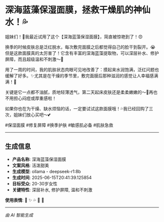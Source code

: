 # 深海蓝藻保湿面膜，拯救干燥肌的神仙水！💦

姐妹们！👋我最近试用了这个【深海蓝藻保湿面膜】，简直被惊艳到了！😍

换季的时候皮肤总是泛红脱水，每次敷完面膜之后都觉得自己的脸干到裂开。😭但是这款面膜真的太厉害了！它含有丰富的深海蓝藻提取物，可以深层补水、修护屏障，而且超级温和不刺激～🌿

用了一周的时间，我的肌肤状态肉眼可见地改善了：摸起来水润饱满，泛红问题也缓解了好多。✨尤其是在干燥的季节里，敷完面膜后那种滋润的感觉让人幸福感满满！💖

关键是它一点都不油腻，质地轻薄透气，第二天起床皮肤还是柔柔嫩嫩的～🌊再也不用担心闷痘或厚重感啦！

如果你也在为干燥、缺水烦恼的话，一定要试试这款面膜哦！💦我已经回购了三次，姐妹们放心买吧～💕

#保湿面膜 #修复屏障 #换季护肤 #敏感肌必备 #肌肤急救

---

## 生成信息

- **产品名称**: 深海蓝藻保湿面膜
- **文案风格**: 活泼甜美
- **生成模型**: ollama - deepseek-r1:8b
- **生成时间**: 2025-06-15T20:41:39.125854
- **目标受众**: 20-30岁女性
- **关键特性**: 深层补水, 修护屏障, 温和不刺激

**使用表情**: 💖 ✨ 💦 🌊 🌿

---
*由 AI 智能生成*
